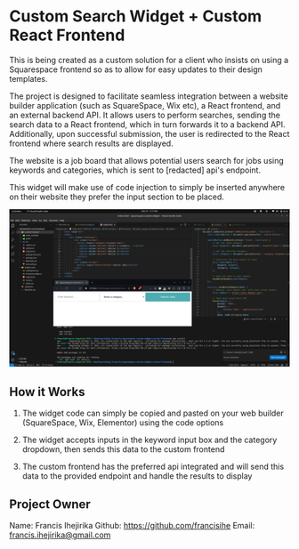 # Custom Search Widget + Custom React Frontend

This is being created as a custom solution for a client who insists on using a Squarespace frontend so as to allow for easy updates to their design templates.

The project is designed to facilitate seamless integration between a website builder application (such as SquareSpace, Wix etc), a React frontend, and an external backend API. It allows users to perform searches, sending the search data to a React frontend, which in turn forwards it to a backend API. Additionally, upon successful submission, the user is redirected to the React frontend where search results are displayed.

The website is a job board that allows potential users search for jobs using keywords and categories, which is sent to [redacted] api's endpoint.

This widget will make use of code injection to simply be inserted anywhere on their website they prefer the input section to be placed. 

![Sreenshot Showing Input Form Sample](<screenshots/Screenshot from 2024-03-21 02-17-02.png>)

## How it Works

1. The widget code can simply be copied and pasted on your web builder (SquareSpace, Wix, Elementor) using the code options

2. The widget accepts inputs in the keyword input box and the category dropdown, then sends this data to the custom frontend

3. The custom frontend has the preferred api integrated and will send this data to the provided endpoint and handle the results to display


## Project Owner
Name: Francis Ihejirika
Github: https://github.com/francisihe
Email: francis.ihejirika@gmail.com
